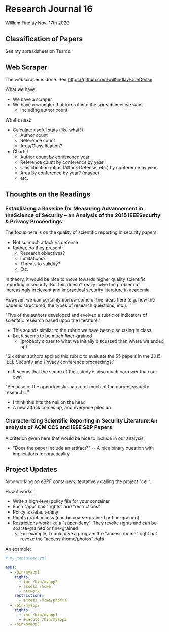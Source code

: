 # Research Journal 16

William Findlay
Nov. 17th 2020

## Classification of Papers

See my spreadsheet on Teams.

## Web Scraper

The webscraper is done. See https://github.com/willfindlay/ConDense

What we have:

* We have a scraper
* We have a wrangler that turns it into the spreadsheet we want
    * Including author count

What's next:

* Calculate useful stats (like what?)
    * Author count
    * Reference count
    * Area/Classification?
* Charts!
    * Author count by conference year
    * Reference count by conference by year
    * Classification ratios (Attack:Defense, etc.) by conference by year
    * Area by conference by year? (maybe)
    * etc.

## Thoughts on the Readings

### Establishing a Baseline for Measuring Advancement in theScience of Security – an Analysis of the 2015 IEEESecurity & Privacy Proceedings

The focus here is on the quality of scientific reporting in security papers.

* Not so much attack vs defense
* Rather, do they present:
    * Research objectives?
    * Limitations?
    * Threats to validity?
    * Etc.

In theory, it would be nice to move towards higher quality scientific reporting
in security. But this doesn't really solve the problem of increasingly
irrelevant and impractical security literature in academia.

However, we can certainly borrow some of the ideas here (e.g. how the
paper is structured, the types of research questions, etc.).

"Five of the authors developed and evolved a rubric of indicators of scientific research based upon the literature."

* This sounds similar to the rubric we have been discussing in class
* But it seems to be much finer-grained
    * (probably closer to what we initially discussed than where we ended up)

"Six other authors applied this rubric to evaluate the 55 papers in the 2015
IEEE Security and Privacy conference proceedings."

* It seems that the scope of their study is also much narrower than our own

"Because of the opportunistic nature of much of the current security research..."

* I think this hits the nail on the head
* A new attack comes up, and everyone piles on

### Characterizing Scientific Reporting in Security Literature:An analysis of ACM CCS and IEEE S&P Papers

A criterion given here that would be nice to include in our analysis:

* "Does the paper include an artifact?" -- A nice binary question with implications for practicality

## Project Updates

Now working on eBPF containers, tentatively calling the project "cell".

How it works:

* Write a high-level policy file for your container
* Each "app" has "rights" and "restrictions"
* Policy is default-deny
* Rights grant access (can be coarse-grained or fine-grained)
* Restrictions work like a "super-deny". They revoke rights and can be coarse-grained or fine-grained
    * For example, I could give a program the "access /home" right but revoke the "access /home/photos" right

An example:

```yaml
# my_container.yml

apps:
  - /bin/myapp1
    rights:
      - ipc /bin/myapp2
      - access /home
      - network
    restrictions:
      - access /home/photos
  - /bin/myapp2
    rights:
      - ipc /bin/myapp1
      - execute /bin/myapp3
  - /bin/myapp3
```
